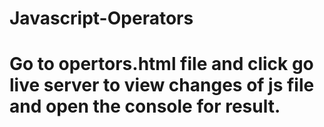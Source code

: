 # Javascript-Operators
# Go to opertors.html file and click go live server to view changes of js file and open the console for result.
